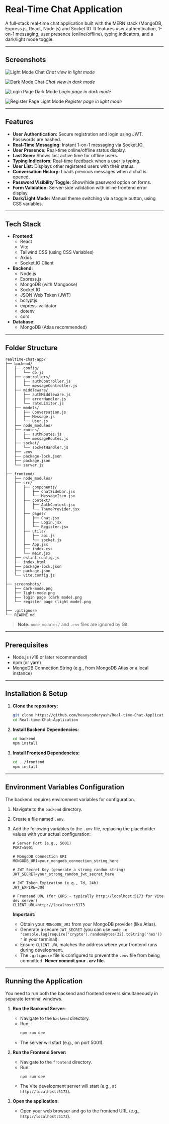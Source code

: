# Real-Time Chat Application

A full-stack real-time chat application built with the MERN stack (MongoDB, Express.js, React, Node.js) and Socket.IO. It features user authentication, 1-on-1 messaging, user presence (online/offline), typing indicators, and a dark/light mode toggle.

---

## Screenshots

![Light Mode Chat](screenshots/light%20mode.png)
_Chat view in light mode_

![Dark Mode Chat](screenshots/dark%20mode.png)
_Chat view in dark mode_

![Login Page Dark Mode](screenshots/login%20page%20(dark%20mode).png)
_Login page in dark mode_

![Register Page Light Mode](screenshots/register%20page%20(light%20mode).png)
_Register page in light mode_

---

## Features

* **User Authentication:** Secure registration and login using JWT. Passwords are hashed.
* **Real-Time Messaging:** Instant 1-on-1 messaging via Socket.IO.
* **User Presence:** Real-time online/offline status display.
* **Last Seen:** Shows last active time for offline users.
* **Typing Indicators:** Real-time feedback when a user is typing.
* **User List:** Displays other registered users with their status.
* **Conversation History:** Loads previous messages when a chat is opened.
* **Password Visibility Toggle:** Show/hide password option on forms.
* **Form Validation:** Server-side validation with inline frontend error display.
* **Dark/Light Mode:** Manual theme switching via a toggle button, using CSS variables.

---

## Tech Stack

* **Frontend:**
    * React
    * Vite
    * Tailwind CSS (using CSS Variables)
    * Axios
    * Socket.IO Client
* **Backend:**
    * Node.js
    * Express.js
    * MongoDB (with Mongoose)
    * Socket.IO
    * JSON Web Token (JWT)
    * bcryptjs
    * express-validator
    * dotenv
    * cors
* **Database:**
    * MongoDB (Atlas recommended)

---

## Folder Structure

```
realtime-chat-app/
├── backend/
│   ├── config/
│   │   └── db.js
│   ├── controllers/
│   │   ├── authController.js
│   │   └── messageController.js
│   ├── middleware/
│   │   ├── authMiddleware.js
│   │   ├── errorHandler.js
│   │   └── rateLimiter.js
│   ├── models/
│   │   ├── Conversation.js
│   │   ├── Message.js
│   │   └── User.js
│   ├── node_modules/
│   ├── routes/
│   │   ├── authRoutes.js
│   │   └── messageRoutes.js
│   ├── socket/
│   │   └── socketHandler.js
│   ├── .env
│   ├── package-lock.json
│   ├── package.json
│   └── server.js
│
├── frontend/
│   ├── node_modules/
│   ├── src/
│   │   ├── components/
│   │   │   ├── ChatSidebar.jsx
│   │   │   └── MessageItem.jsx
│   │   ├── context/
│   │   │   ├── AuthContext.jsx
│   │   │   └── ThemeProvider.jsx
│   │   ├── pages/
│   │   │   ├── Chat.jsx
│   │   │   ├── Login.jsx
│   │   │   └── Register.jsx
│   │   ├── utils/
│   │   │   ├── api.js
│   │   │   └── socket.js
│   │   ├── App.jsx
│   │   ├── index.css
│   │   └── main.jsx
│   ├── eslint.config.js
│   ├── index.html
│   ├── package-lock.json
│   ├── package.json
│   └── vite.config.js
│
├── screenshots/
│   ├── dark-mode.png
│   ├── light-mode.png
│   ├── login page (dark mode).png
│   └── register page (light mode).png
│
├── .gitignore
└── README.md
```

> **Note:** `node_modules/` and `.env` files are ignored by Git.

---

## Prerequisites

* Node.js (v18 or later recommended)
* npm (or yarn)
* MongoDB Connection String (e.g., from MongoDB Atlas or a local instance)

---

## Installation & Setup

1.  **Clone the repository:**
    ```bash
    git clone https://github.com/heavycoderyash/Real-time-Chat-Application.git
    cd Real-time-Chat-Application
    ```

2.  **Install Backend Dependencies:**
    ```bash
    cd backend
    npm install
    ```

3.  **Install Frontend Dependencies:**
    ```bash
    cd ../frontend
    npm install
    ```

---

## Environment Variables Configuration

The backend requires environment variables for configuration.

1.  Navigate to the `backend` directory.
2.  Create a file named `.env`.
3.  Add the following variables to the `.env` file, replacing the placeholder values with your actual configuration:

    ```env
    # Server Port (e.g., 5001)
    PORT=5001

    # MongoDB Connection URI
    MONGODB_URI=your_mongodb_connection_string_here

    # JWT Secret Key (generate a strong random string)
    JWT_SECRET=your_strong_random_jwt_secret_here

    # JWT Token Expiration (e.g., 7d, 24h)
    JWT_EXPIRE=30d

    # Frontend URL (for CORS - typically http://localhost:5173 for Vite dev server)
    CLIENT_URL=http://localhost:5173
    ```

    **Important:**
    * Obtain your `MONGODB_URI` from your MongoDB provider (like Atlas).
    * Generate a secure `JWT_SECRET` (you can use `node -e "console.log(require('crypto').randomBytes(32).toString('hex'))"` in your terminal).
    * Ensure `CLIENT_URL` matches the address where your frontend runs during development.
    * The `.gitignore` file is configured to prevent the `.env` file from being committed. **Never commit your `.env` file.**

---

## Running the Application

You need to run both the backend and frontend servers simultaneously in separate terminal windows.

1.  **Run the Backend Server:**
    * Navigate to the `backend` directory.
    * Run:
        ```bash
        npm run dev
        ```
    * The server will start (e.g., on port 5001).

2.  **Run the Frontend Server:**
    * Navigate to the `frontend` directory.
    * Run:
        ```bash
        npm run dev
        ```
    * The Vite development server will start (e.g., at `http://localhost:5173`).

3.  **Open the application:**
    * Open your web browser and go to the frontend URL (e.g., `http://localhost:5173`).
